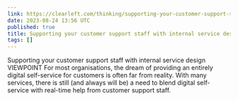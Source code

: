 ```yaml
---
link: https://clearleft.com/thinking/supporting-your-customer-support-staff-with-internal-service-design
date: 2023-08-24 13:56 UTC
published: true
title: Supporting your customer support staff with internal service design
tags: []
---
```


Supporting your customer support staff with internal service design
VIEWPOINT
For most organisations, the dream of providing an entirely digital self-service for customers is often far from reality. With many services, there is still (and always will be) a need to blend digital self-service with real-time help from customer support staff.
